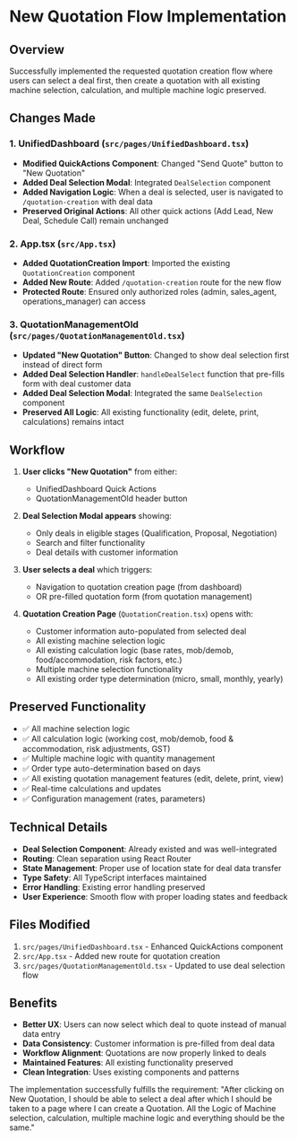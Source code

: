 # New Quotation Flow Implementation

## Overview
Successfully implemented the requested quotation creation flow where users can select a deal first, then create a quotation with all existing machine selection, calculation, and multiple machine logic preserved.

## Changes Made

### 1. UnifiedDashboard (`src/pages/UnifiedDashboard.tsx`)
- **Modified QuickActions Component**: Changed "Send Quote" button to "New Quotation"
- **Added Deal Selection Modal**: Integrated `DealSelection` component
- **Added Navigation Logic**: When a deal is selected, user is navigated to `/quotation-creation` with deal data
- **Preserved Original Actions**: All other quick actions (Add Lead, New Deal, Schedule Call) remain unchanged

### 2. App.tsx (`src/App.tsx`)
- **Added QuotationCreation Import**: Imported the existing `QuotationCreation` component
- **Added New Route**: Added `/quotation-creation` route for the new flow
- **Protected Route**: Ensured only authorized roles (admin, sales_agent, operations_manager) can access

### 3. QuotationManagementOld (`src/pages/QuotationManagementOld.tsx`)
- **Updated "New Quotation" Button**: Changed to show deal selection first instead of direct form
- **Added Deal Selection Handler**: `handleDealSelect` function that pre-fills form with deal customer data
- **Added Deal Selection Modal**: Integrated the same `DealSelection` component
- **Preserved All Logic**: All existing functionality (edit, delete, print, calculations) remains intact

## Workflow
1. **User clicks "New Quotation"** from either:
   - UnifiedDashboard Quick Actions
   - QuotationManagementOld header button

2. **Deal Selection Modal appears** showing:
   - Only deals in eligible stages (Qualification, Proposal, Negotiation)
   - Search and filter functionality
   - Deal details with customer information

3. **User selects a deal** which triggers:
   - Navigation to quotation creation page (from dashboard)
   - OR pre-filled quotation form (from quotation management)

4. **Quotation Creation Page** (`QuotationCreation.tsx`) opens with:
   - Customer information auto-populated from selected deal
   - All existing machine selection logic
   - All existing calculation logic (base rates, mob/demob, food/accommodation, risk factors, etc.)
   - Multiple machine selection functionality
   - All existing order type determination (micro, small, monthly, yearly)

## Preserved Functionality
- ✅ All machine selection logic
- ✅ All calculation logic (working cost, mob/demob, food & accommodation, risk adjustments, GST)
- ✅ Multiple machine logic with quantity management
- ✅ Order type auto-determination based on days
- ✅ All existing quotation management features (edit, delete, print, view)
- ✅ Real-time calculations and updates
- ✅ Configuration management (rates, parameters)

## Technical Details
- **Deal Selection Component**: Already existed and was well-integrated
- **Routing**: Clean separation using React Router
- **State Management**: Proper use of location state for deal data transfer
- **Type Safety**: All TypeScript interfaces maintained
- **Error Handling**: Existing error handling preserved
- **User Experience**: Smooth flow with proper loading states and feedback

## Files Modified
1. `src/pages/UnifiedDashboard.tsx` - Enhanced QuickActions component
2. `src/App.tsx` - Added new route for quotation creation
3. `src/pages/QuotationManagementOld.tsx` - Updated to use deal selection flow

## Benefits
- **Better UX**: Users can now select which deal to quote instead of manual data entry
- **Data Consistency**: Customer information is pre-filled from deal data
- **Workflow Alignment**: Quotations are now properly linked to deals
- **Maintained Features**: All existing functionality preserved
- **Clean Integration**: Uses existing components and patterns

The implementation successfully fulfills the requirement: "After clicking on New Quotation, I should be able to select a deal after which I should be taken to a page where I can create a Quotation. All the Logic of Machine selection, calculation, multiple machine logic and everything should be the same."
